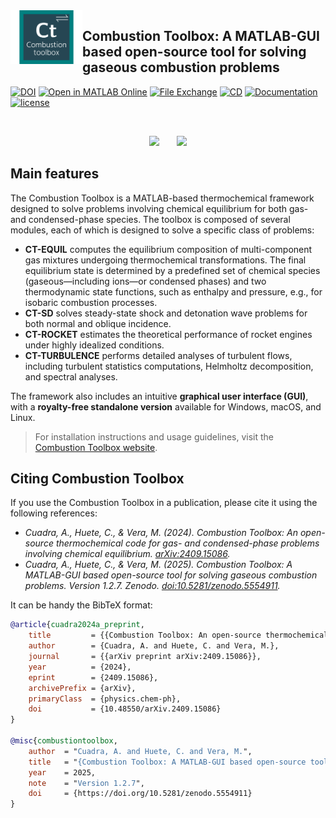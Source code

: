 <img alt="Combustion Toolbox" align="left" href="https://combustion-toolbox-website.readthedocs.io" style="border-width:0" src="https://github.com/CombustionToolbox/combustion_toolbox/blob/master/gui/assets/logo_CT_noversion_matlab.png" width="115"/>

## Combustion Toolbox: A MATLAB-GUI based open-source tool for solving gaseous combustion problems

[![DOI](https://zenodo.org/badge/DOI/10.5281/zenodo.5554911.svg)](https://doi.org/10.5281/zenodo.5554911)
[![Open in MATLAB Online](https://www.mathworks.com/images/responsive/global/open-in-matlab-online.svg)](https://matlab.mathworks.com/open/github/v1?repo=CombustionToolbox/combustion_toolbox&file=CONTENTS.m)
[![File Exchange](https://www.mathworks.com/matlabcentral/images/matlab-file-exchange.svg)](https://es.mathworks.com/matlabcentral/fileexchange/101088-combustion-toolbox)
[![CD](https://github.com/CombustionToolbox/combustion_toolbox/actions/workflows/CD.yml/badge.svg)](https://github.com/CombustionToolbox/combustion_toolbox/actions/workflows/CD.yml)
[![Documentation](https://readthedocs.org/projects/combustion-toolbox-website/badge/?version=latest)](https://combustion-toolbox-website.readthedocs.io/en/latest/?badge=latest)
[![license](https://img.shields.io/github/license/CombustionToolbox/combustion_toolbox)](https://www.gnu.org/licenses/gpl-3.0.html)

<br>

<p align=center>
    <img src="https://github.com/CombustionToolbox/combustion_toolbox_website/blob/main/docs/source/_static/gif/example_det_overdriven_gui.gif" width="345">
    &nbsp;&nbsp;&nbsp;&nbsp;&nbsp;
    <img src="https://github.com/CombustionToolbox/combustion_toolbox_website/blob/main/docs/source/_static/gif/example_det_overdriven.gif" width="360">
</p>

## Main features

The Combustion Toolbox is a MATLAB-based thermochemical framework designed to solve problems involving chemical equilibrium for both gas- and condensed-phase species. The toolbox is composed of several modules, each of which is designed to solve a specific class of problems:

- **CT-EQUIL** computes the equilibrium composition of multi-component gas mixtures undergoing thermochemical transformations. The final equilibrium state is determined by a predefined set of chemical species (gaseous—including ions—or condensed phases) and two thermodynamic state functions, such as enthalpy and pressure, e.g., for isobaric combustion processes.
- **CT-SD** solves steady-state shock and detonation wave problems for both normal and oblique incidence.  
- **CT-ROCKET** estimates the theoretical performance of rocket engines under highly idealized conditions.
- **CT-TURBULENCE** performs detailed analyses of turbulent flows, including turbulent statistics computations, Helmholtz decomposition, and spectral analyses.

The framework also includes an intuitive **graphical user interface (GUI)**, with a **royalty-free standalone version** available for Windows, macOS, and Linux.

> For installation instructions and usage guidelines, visit the [Combustion Toolbox website](https://combustion-toolbox-website.readthedocs.io).


## Citing Combustion Toolbox

If you use the Combustion Toolbox in a publication, please cite it using the following references:

* *Cuadra, A., Huete, C., & Vera, M. (2024). Combustion Toolbox: An open-source thermochemical code for gas- and condensed-phase problems involving chemical equilibrium. [arXiv:2409.15086](https://doi.org/10.48550/arXiv.2409.15086).*
* *Cuadra, A., Huete, C., & Vera, M. (2025). Combustion Toolbox: A MATLAB-GUI based open-source tool for solving gaseous combustion problems. Version 1.2.7. Zenodo. [doi:10.5281/zenodo.5554911](https://doi.org/10.5281/zenodo.5554911).*

It can be handy the BibTeX format:

```bibtex
@article{cuadra2024a_preprint,
    title         = {{Combustion Toolbox: An open-source thermochemical code for gas- and condensed-phase problems involving chemical equilibrium}},
    author        = {Cuadra, A. and Huete, C. and Vera, M.},
    journal       = {{arXiv preprint arXiv:2409.15086}},
    year          = {2024},
    eprint        = {2409.15086},
    archivePrefix = {arXiv},
    primaryClass  = {physics.chem-ph},
    doi           = {10.48550/arXiv.2409.15086}
}

@misc{combustiontoolbox,
    author  = "Cuadra, A. and Huete, C. and Vera, M.",
    title   = "{Combustion Toolbox: A MATLAB-GUI based open-source tool for solving gaseous combustion problems}",
    year    = 2025,
    note    = "Version 1.2.7",
    doi     = {https://doi.org/10.5281/zenodo.5554911}
}
```
